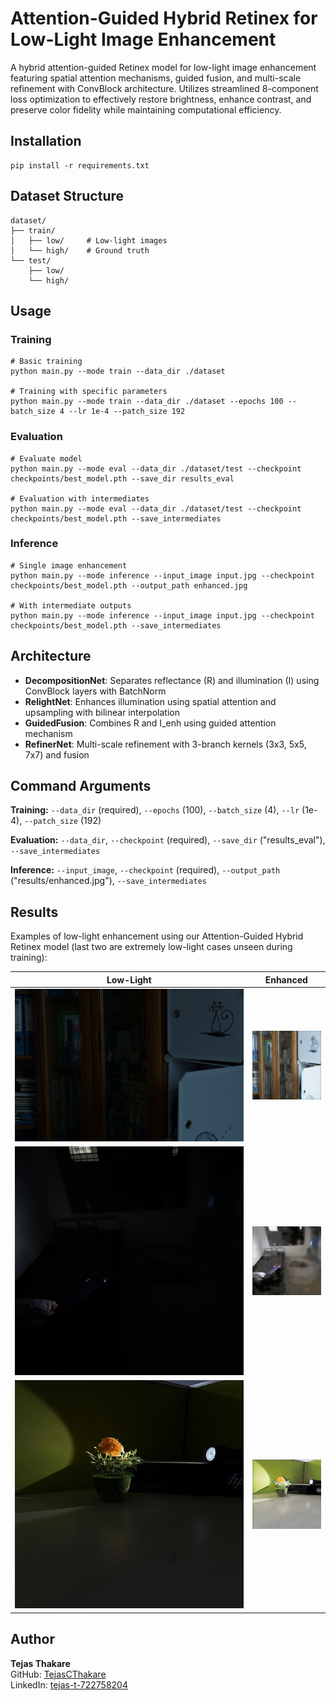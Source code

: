 # Attention-Guided Hybrid Retinex for Low-Light Image Enhancement

A hybrid attention-guided Retinex model for low-light image enhancement featuring spatial attention mechanisms, guided fusion, and multi-scale refinement with ConvBlock architecture. Utilizes streamlined 8-component loss optimization to effectively restore brightness, enhance contrast, and preserve color fidelity while maintaining computational efficiency.


## Installation

```
pip install -r requirements.txt
```

## Dataset Structure

```
dataset/
├── train/
│   ├── low/     # Low-light images
│   └── high/    # Ground truth
└── test/
    ├── low/
    └── high/
```

## Usage

### Training
```
# Basic training
python main.py --mode train --data_dir ./dataset

# Training with specific parameters  
python main.py --mode train --data_dir ./dataset --epochs 100 --batch_size 4 --lr 1e-4 --patch_size 192
```

### Evaluation
```
# Evaluate model
python main.py --mode eval --data_dir ./dataset/test --checkpoint checkpoints/best_model.pth --save_dir results_eval

# Evaluation with intermediates
python main.py --mode eval --data_dir ./dataset/test --checkpoint checkpoints/best_model.pth --save_intermediates
```

### Inference
```
# Single image enhancement
python main.py --mode inference --input_image input.jpg --checkpoint checkpoints/best_model.pth --output_path enhanced.jpg

# With intermediate outputs
python main.py --mode inference --input_image input.jpg --checkpoint checkpoints/best_model.pth --save_intermediates
```

## Architecture

- **DecompositionNet**: Separates reflectance (R) and illumination (I) using ConvBlock layers with BatchNorm
- **RelightNet**: Enhances illumination using spatial attention and upsampling with bilinear interpolation
- **GuidedFusion**: Combines R and I_enh using guided attention mechanism
- **RefinerNet**: Multi-scale refinement with 3-branch kernels (3x3, 5x5, 7x7) and fusion

## Command Arguments

**Training:** `--data_dir` (required), `--epochs` (100), `--batch_size` (4), `--lr` (1e-4), `--patch_size` (192)

**Evaluation:** `--data_dir`, `--checkpoint` (required), `--save_dir` ("results_eval"), `--save_intermediates`

**Inference:** `--input_image`, `--checkpoint` (required), `--output_path` ("results/enhanced.jpg"), `--save_intermediates`

## Results

Examples of low-light enhancement using our Attention-Guided Hybrid Retinex model (last two are extremely low-light cases unseen during training):

| Low-Light | Enhanced |
|-----------|----------|
| ![low1](results/lowlight1.png) | ![enhanced1](results/testc.png) |
| ![low2](results/roomtej_resized.jpeg) | ![enhanced2](results/roomtejench.png) |
| ![low3](results/flower_resized.jpeg) | ![enhanced3](results/flowerenh.png) |


## Author

**Tejas Thakare**  
GitHub: [TejasCThakare](https://github.com/TejasCThakare)  
LinkedIn: [tejas-t-722758204](https://www.linkedin.com/in/tejas-t-722758204)
```
